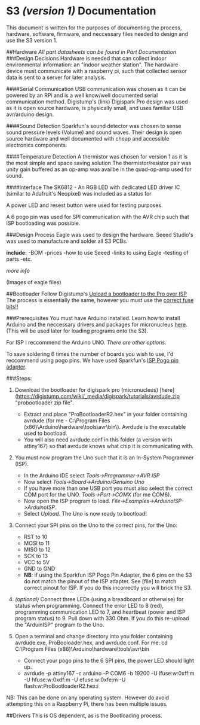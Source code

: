 # S3 _(version 1)_ Documentation
This document is written for the purposes of documenting the process, hardware, software, firmware, and neccessary files needed to design and use the S3 version 1.

##Hardware
_All part datasheets can be found in Part Documentation_
###Design Decisions
Hardware is needed that can collect indoor environmental information: an "indoor weather station".
The hardware device must communicate with a raspberry pi, such that collected sensor data is sent to a server for later analysis.


####Serial Communication
USB communication was chosen as it can be powered by an RPi and is a well know/well documented serial communication method.
Digistump's (link) Digispark Pro design was used as it is open source hardware, is physically small, and uses familiar USB avr/arduino design.

####Sound Detection
Sparkfun's sound detector was chosen to sense sound pressure levels (Volume) and sound waves. Their design is open source hardware and well documented with cheap and accessible electronics components.

####Temperature Detection
A thermistor was chosen for version 1 as it is the most simple and space saving solution
The thermistor/resistor pair was unity gain buffered as an op-amp was availbe in the quad-op-amp used for sound.

####Interface
The SK6812 - An RGB LED with dedicated LED driver IC (similar to Adafruit's Neopixel) was included as a status for 

A power LED and resest button were used for testing purposes.

A 6 pogo pin was used for SPI communication with the AVR chip such that ISP bootloading was possible.

###Design Process
Eagle was used to design the hardware.
Seeed Studio's was used to manufacture and solder all S3 PCBs.

**include:** 
		-BOM 
		-prices
		-how to use Seeed 
		-links to using Eagle
		-testing of parts
		-etc.

_more info_

(Images of eagle files)

##Bootloader
Follow Digistump's [Upload a bootloader to the Pro over ISP](https://digistump.com/wiki/digispark/tutorials/proisp)
The process is essentially the same, however you must use the [correct fuse bits!!](http://electronics.stackexchange.com/questions/280993/how-to-write-bootloader-and-drivers-to-attiny167/ "A question I asked on Electronics Stack Exchange")

###Prerequisites 
You must have Arduino installed. Learn how to install Arduino and the neccessary drivers and packages for micronucleus [here](https://digistump.com/wiki/digispark/tutorials/connecting). (This will be used later for loading programs onto the S3).

For ISP I reccommend the Arduino UNO. _There are other options._

To save soldering 6 times the number of boards you wish to use, I'd reccommend using pogo pins. We have used Sparkfun's [ISP Pogo pin adapter](https://www.sparkfun.com/products/11591).

###Steps: 
1. Download the bootloader for digispark pro (micronucleus) [here](https://digistump.com/wiki/_media/digispark/tutorials/avrdude.zip "probootloader zip file".
	- Extract and place "ProBootloaderR2.hex" in your folder containing avrdude (for me - C:\Program Files (x86)\Arduino\hardware\tools\avr\bin\\). Avrdude is the executable used to bootload.
	- You will also need avrdude.conf in this folder (a version with attiny167) so that avrdude knows what chip it is communicating with.
1. You must now program the Uno such that it is an In-System Programmer (ISP).
	- In the Arduino IDE select _Tools->Programmer->AVR ISP_
	- Now select _Tools->Board->Arduino/Genuino Uno_
	- If you have more than one USB port you must also select the correct COM port for the UNO. _Tools->Port->COMX_ (for me COM6).
	- Now open the ISP program to load. _File->Examples->ArduinoISP->ArduinoISP_.
	- Select _Upload_. The Uno is now ready to bootload!	
1. Connect your SPI pins on the Uno to the correct pins, for the Uno:
	- RST to 10
	- MOSI to 11
	- MISO to 12
	- SCK to 13
	- VCC to 5V
	- GND to GND

	* **NB**: if using the Sparkfun ISP Pogo Pin Adapter, the 6 pins on the S3 do not match the pinout of the ISP adapter. See [file] to match correct pinout for ISP. If you do this incorrectly you will brick the S3.
1. _(optional)_ Connect three LEDs (using a breadboard or otherwise) for status when programming. Connect the error LED to 8 (red), programming communication LED to 7, and heartbeat (power and ISP program status) to 9. Pull down with 330 Ohm. If you do this re-upload the "ArduinISP" program to the Uno.

1. Open a terminal and change directory into you folder containing avrdude.exe, ProBooloader.hex, and avrdude.conf. For me:
		cd C:\Program Files (x86)\Arduino\hardware\tools\avr\bin
	* Connect your pogo pins to the 6 SPI pins, the power LED should light up.
	* 
		avrdude -p attiny167 -c arduino -P COM6 -b 19200 -U lfuse:w:0xff:m -U hfuse:w:0xdf:m -U efuse:w:0xfe:m -U flash:w:ProBootloaderR2.hex:i


NB: This can be done on any operating system. However do avoid attempting this on a Raspberry Pi, there has been multiple issues.

##Drivers
This is OS dependent, as is the Bootloading process.
